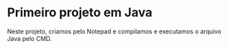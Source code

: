 # Primeiro projeto em Java
Neste projeto, criamos pelo Notepad e compilamos e executamos o arquivo Java pelo CMD.
